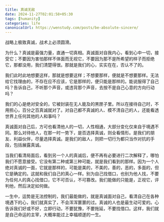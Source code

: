 ```yaml
---
title: 真诚无敌
date: 2024-11-27T02:01:58+05:30
tags: [humanity]
categories: life 
canonicalUrl: https://wenstudy.com/posts/be-absolute-sincere/
---
```


战略上极致真诚，战术上必须圆滑。

为什么？真诚是最强力量，直通一切真相。真诚面对自我内心，看到心中一切，接受它；不要因为害怕那样不体面而无视它，不要因为那不是所希望的样子而拒绝它，那都没用，我们清楚得很。那就是我们的心，实实在在，否认不了的。

我们此时此地想要这样，那就是想要这样；不想要那样，便就是不想要那样。无法给它找理由的，不存在应不应该，它是那样的，便只能是那样的。能说服得了自己吗？告诉自己，不听那个声音，或违背那个声音，去按不是自己心意的方向行动吗？
<!--more-->

我们的心是绝对安全的，它被封装在无人能及的黑匣子里。所以在接待自己时，不用担心，百分之百真诚就对了。对自己都不真诚的人、模不清自己的人，还能看透世界上任何其他的人和事吗？

真诚面对自己后，方可也看清他人的一切，人性相通，大部分变化仅来自于境遇不同。那么对待他人，在那一时一势下，是否选择真诚，则全看情形。是我们的朋友、利益伙伴，尽量选择真诚。是我们的敌人，则把一切行为都只当作对抗的手段，包括展露真诚。

当我们看清局面后，看到另一个人的真诚后，便不再有必要进行二次解释了，哪怕我们不愿意接受。它没有第二种或第三种可能，就是我们看到的那样。因为一个人绝对真诚的一面，它就是那样的，可能是美的，不美的，善的，恶的，多面的，但它是确定的。这就和我们自己的真心一样。别为自己找借口，也别为他人找，不要为任何人的真心找借口，它不可否认，不可篡改。我们能做的只能是，正视它，评判他，然后决定如何做。

一生中，运势是无法控制的，我们最能做的，就是真诚面对自己，看清自己在各种境遇下的心，我们就真实了，不会浑浑噩噩的过。真诚的人也是最生动可爱的。心告诉我们好或不好，立即行动，不要犹豫，不要拖延，不要找借口。这样，我们就是自己命运的主宰，大概率能过上幸福顺遂的一生。
